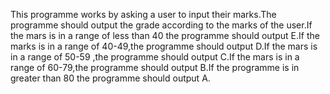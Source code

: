This programme works by asking a user to input their marks.The programme should output the grade according to the marks of the user.If the mars is in a  range of less than 40 the programme should output E.If the marks is in a range of 40-49,the programme should output D.If the mars is in a range of 50-59 ,the programme should output C.If the mars is in a range of 60-79,the programme should output B.If the programme is in greater than 80 the programme should output A.
